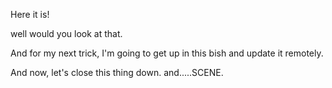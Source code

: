 Here it is!

well would you look at that.

And for my next trick, I'm going to get up in this bish and update it remotely.

And now, let's close this thing down. and.....SCENE.